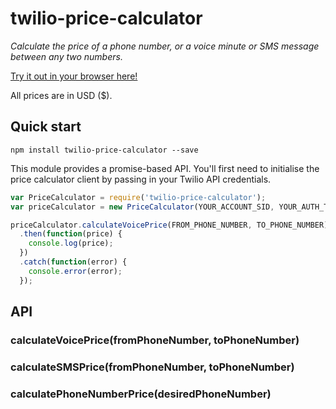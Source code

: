 # twilio-price-calculator
*Calculate the price of a phone number, or a voice minute or SMS message between any two numbers.*

[Try it out in your browser here!](https://tonicdev.com/npm/twilio-price-calculator)

All prices are in USD ($).

## Quick start

```
npm install twilio-price-calculator --save
```

This module provides a promise-based API. You'll first need to initialise the price calculator client by passing in your Twilio API credentials.

```javascript
var PriceCalculator = require('twilio-price-calculator');
var priceCalculator = new PriceCalculator(YOUR_ACCOUNT_SID, YOUR_AUTH_TOKEN);

priceCalculator.calculateVoicePrice(FROM_PHONE_NUMBER, TO_PHONE_NUMBER)
  .then(function(price) {
    console.log(price);
  })
  .catch(function(error) {
    console.error(error);
  });

```

## API

### calculateVoicePrice(fromPhoneNumber, toPhoneNumber)

### calculateSMSPrice(fromPhoneNumber, toPhoneNumber)

### calculatePhoneNumberPrice(desiredPhoneNumber)
